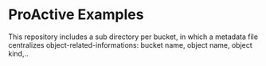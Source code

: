 # ProActive Examples

This repository includes a sub directory per bucket, in which a metadata file centralizes object-related-informations: bucket name, object name, object kind,..